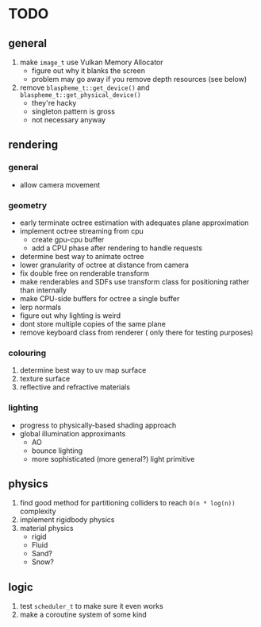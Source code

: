 # TODO

## general

1. make `image_t` use Vulkan Memory Allocator 
    * figure out why it blanks the screen
    * problem may go away if you remove depth resources (see below)
2. remove `blaspheme_t::get_device()` and `blaspheme_t::get_physical_device()`
    * they're hacky
    * singleton pattern is gross
    * not necessary anyway

## rendering

### general
* allow camera movement

### geometry
* early terminate octree estimation with adequates plane approximation
* implement octree streaming from cpu
    * create gpu-cpu buffer
    * add a CPU phase after rendering to handle requests
* determine best way to animate octree
* lower granularity of octree at distance from camera
* fix double free on renderable transform
* make renderables and SDFs use transform class for positioning rather than internally
* make CPU-side buffers for octree a single buffer
* lerp normals
* figure out why lighting is weird
* dont store multiple copies of the same plane
* remove keyboard class from renderer ( only there for testing purposes)

### colouring
1. determine best way to uv map surface
2. texture surface
3. reflective and refractive materials

### lighting
* progress to physically-based shading approach
* global illumination approximants
    * AO
    * bounce lighting
    * more sophisticated (more general?) light primitive

## physics
1. find good method for partitioning colliders to reach `O(n * log(n))` complexity
2. implement rigidbody physics
3. material physics
    * rigid
    * Fluid
    * Sand?
    * Snow?

## logic
1. test `scheduler_t` to make sure it even works
2. make a coroutine system of some kind
